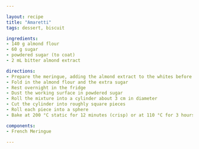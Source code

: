 ```yaml
---

layout: recipe
title: "Amaretti"
tags: dessert, biscuit

ingredients:
- 140 g almond flour
- 60 g sugar
- powdered sugar (to coat)
- 2 mL bitter almond extract

directions:
- Prepare the meringue, adding the almond extract to the whites before whipping
- Fold in the almond flour and the extra sugar
- Rest overnight in the fridge
- Dust the working surface in powdered sugar
- Roll the mixture into a cylinder about 3 cm in diameter
- Cut the cylinder into roughly square pieces
- Roll each piece into a sphere
- Bake at 200 °C static for 12 minutes (crisp) or at 110 °C for 3 hours (soft)

components:
- French Meringue

---
```

